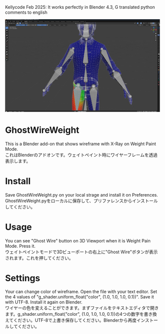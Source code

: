 Kellycode Feb 2025: It works perfectly in Blender 4.3, G translated python comments to english

![x-ray in weight paint](https://github.com/kellycode/GhostWireWeight/blob/main/screen_shot.jpg)

# GhostWireWeight
This is a Blender add-on that shows wireframe with X-Ray on Weight Paint Mode.
<br>
これはBlenderのアドオンです。ウェイトペイント時にワイヤーフレームを透過表示します。

# Install
Save GhostWireWeight.py on your local strage and install it on Preferences.
<br>
GhostWireWeight.pyをローカルに保存して、プリファレンスからインストールしてください。

# Usage
You can see "Ghost Wire" button on 3D Viewport when it is Weight Pain Mode. Press it.
<br>
ウェイトペイントモードで3Dビューポートの右上に"Ghost Wire"ボタンが表示されます。これを押してください。

# Settings
Your can change color of wireframe. Open the file with your text editor. Set the 4 values of "g_shader.uniform_float("color", (1.0, 1.0, 1.0, 0.1))". Save it with UTF-8. Install it again on Blender.
<br>
ワイヤーの色を変えることができます。まずファイルをテキストエディタで開きます。g_shader.uniform_float("color", (1.0, 1.0, 1.0, 0.1))の4つの数字を書き換えてください。UTF-8で上書き保存してください。Blenderから再度インストールしてください。


